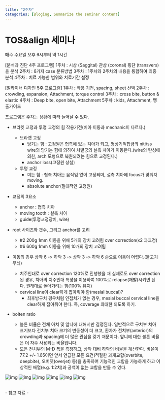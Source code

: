 ```yaml
---
title: "2주차"
categories: [Bloging, Summarize the seminar content]
---
```


# TOS&align 세미나
매주 수요일 오후 6시부터 약 1시간

[분석과 진단 4주 프로그램]
1주차 : 시상 (Saggital) 관상 (coronal) 횡단 (transvers)을 분석
2주차 : 6가지 case 분류방법
3주차 : 1주차와 2주차의 내용을 통합하여 최종 분석
4주차 : 치료 가능한 범위와 치료기간 설정

[얼라이너 디자인 5주 프로그램]
1주차 : 작용 기전, spacing, sheet 선택
2주차 : crowding, expansion, Attachment, torque control
3주차 : cross bite, button & elastic
4주차 : Deep bite, open bite, Attachment
5주차 : kids, Attachment, 맹출가이드

프로그램은 주차는 상황에 따라 늘어날 수 있다.


- 브라켓 교정과 투명 교정의 힘 작용기전(치아 이동과 mechanic이 다르다.)
  - 브라켓 교정
     - 당기는 힘 : 고정원은 협측에 있는 치아가 되고, 형상기억합금의 niti/ss wire의 당기는 힘에 의하여 치열궁의 설측 치아가 이동한다.(wire의 탄성에 의한, arch 모형으로 복원되려는 힘으로 교정된다.)
     - anchor loss(고정원 상실) 
  - 투명 교정
    - 미는 힘 : 협측 치아는 움직임 없이 고정되며, 설측 치아에 focus가 맞춰져 moving.
    - absolute anchor(절대적인 고정원)
     

- 교정의 3요소
  - anchor : 협측 치아
  - moving tooth : 설측 치아
  - guide(투명교정장치, wire) 


- root 사이즈와 갯수, 그리고 anchor를 고려
  - #2 200g 1mm 이동을 위해 5개의 장치 고려됨 over correction(x2 과교정)
  - #6 600g 1mm 이동을 위해 10개의 장치 고려됨

- 이동의 경우 상악 6 -> 하악 3 -> 상악 3 -> 하악 6 순으로 이동이 어렵다.(물고기 무늬)
  - 치주인대로 over correction 120%로 진행했을 때 실제로도 over correction된 경우, 치아의 치주인대 특성을 이용하여 100%로 relapse(재발)시키면 된다. 원래대로 돌아가려는 힘(100% 유지)
  - cervical line이 clear하게 잡아줘야 함(mesial buccal)?
    - 최후방구치 경우처럼 인접치가 없는 경우, mesial buccal cervical line을 clear하게 잡아줘야 한다. 즉, coverage 최대한 되도록 하기.




- bolten ratio
  - 볼튼 비율은 전체 아치 및 앞니에 대해서만 결정된다. 일반적으로 구치부 치아 크기보다 전치부 치아 크기의 변동성이 더 크고, 환자가 전치부(anterior)의 crowding과 spacing에 더 많은 관심을 갖기 때문이다. 앞니에 대한 볼튼 비율은 더 자주 사용되는 비율입니다.
  - 모든 전치부의 M-D 폭을 측정하고, 상악 대비 하악의 비율을 계산한다. 비율이 77.2 +/- 1.65이면 앞서 언급한 모든 요건(적절한 과개교합(overbite, deepbite), 오버젯(overjet) 등)을 충족하여 기능적인 교합을 가능하게 하고 이상적인 배열(e.g. 1:2치)과 공백이 없는 교합을 만들 수 있다.


![img](/assets/img/bloging/toss_seminar/2weeks/1.HEIC)
![img](/assets/img/bloging/toss_seminar/2weeks/2.HEIC)
![img](/assets/img/bloging/toss_seminar/2weeks/3.HEIC)
![img](/assets/img/bloging/toss_seminar/2weeks/4.HEIC)
![img](/assets/img/bloging/toss_seminar/2weeks/5.HEIC)
![img](/assets/img/bloging/toss_seminar/2weeks/6.HEIC)


<br>
- 참고 자료
  - <https://www.speareducation.com/spear-review/2014/04/understanding-the-bolton-ratio> 








